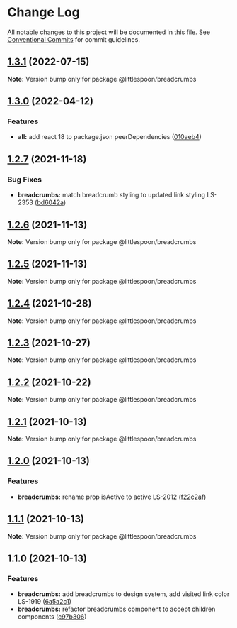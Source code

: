 # Change Log

All notable changes to this project will be documented in this file.
See [Conventional Commits](https://conventionalcommits.org) for commit guidelines.

## [1.3.1](https://github.com/little-spoon-dev/design-system/compare/@littlespoon/breadcrumbs@1.3.0...@littlespoon/breadcrumbs@1.3.1) (2022-07-15)

**Note:** Version bump only for package @littlespoon/breadcrumbs

## [1.3.0](https://github.com/little-spoon-dev/design-system/compare/@littlespoon/breadcrumbs@1.2.7...@littlespoon/breadcrumbs@1.3.0) (2022-04-12)

### Features

- **all:** add react 18 to package.json peerDependencies ([010aeb4](https://github.com/little-spoon-dev/design-system/commit/010aeb4320c92dd1747093904b0d82c7743eb8e8))

## [1.2.7](https://github.com/little-spoon-dev/design-system/compare/@littlespoon/breadcrumbs@1.2.6...@littlespoon/breadcrumbs@1.2.7) (2021-11-18)

### Bug Fixes

- **breadcrumbs:** match breadcrumb styling to updated link styling LS-2353 ([bd6042a](https://github.com/little-spoon-dev/design-system/commit/bd6042a981f20303a6d1541d14d4de065d74cada))

## [1.2.6](https://github.com/little-spoon-dev/design-system/compare/@littlespoon/breadcrumbs@1.2.5...@littlespoon/breadcrumbs@1.2.6) (2021-11-13)

**Note:** Version bump only for package @littlespoon/breadcrumbs

## [1.2.5](https://github.com/little-spoon-dev/design-system/compare/@littlespoon/breadcrumbs@1.2.4...@littlespoon/breadcrumbs@1.2.5) (2021-11-13)

**Note:** Version bump only for package @littlespoon/breadcrumbs

## [1.2.4](https://github.com/little-spoon-dev/design-system/compare/@littlespoon/breadcrumbs@1.2.3...@littlespoon/breadcrumbs@1.2.4) (2021-10-28)

**Note:** Version bump only for package @littlespoon/breadcrumbs

## [1.2.3](https://github.com/little-spoon-dev/design-system/compare/@littlespoon/breadcrumbs@1.2.2...@littlespoon/breadcrumbs@1.2.3) (2021-10-27)

**Note:** Version bump only for package @littlespoon/breadcrumbs

## [1.2.2](https://github.com/little-spoon-dev/design-system/compare/@littlespoon/breadcrumbs@1.2.1...@littlespoon/breadcrumbs@1.2.2) (2021-10-22)

**Note:** Version bump only for package @littlespoon/breadcrumbs

## [1.2.1](https://github.com/little-spoon-dev/design-system/compare/@littlespoon/breadcrumbs@1.2.0...@littlespoon/breadcrumbs@1.2.1) (2021-10-13)

**Note:** Version bump only for package @littlespoon/breadcrumbs

## [1.2.0](https://github.com/little-spoon-dev/design-system/compare/@littlespoon/breadcrumbs@1.1.1...@littlespoon/breadcrumbs@1.2.0) (2021-10-13)

### Features

- **breadcrumbs:** rename prop isActive to active LS-2012 ([f22c2af](https://github.com/little-spoon-dev/design-system/commit/f22c2af9dd45a8220ba244ef572344c623ae89d6))

## [1.1.1](https://github.com/little-spoon-dev/design-system/compare/@littlespoon/breadcrumbs@1.1.0...@littlespoon/breadcrumbs@1.1.1) (2021-10-13)

**Note:** Version bump only for package @littlespoon/breadcrumbs

## 1.1.0 (2021-10-13)

### Features

- **breadcrumbs:** add breadcrumbs to design system, add visited link color LS-1919 ([6a5a2c1](https://github.com/little-spoon-dev/design-system/commit/6a5a2c1cf6849b7897f465d8cb75eb3b29a789a0))
- **breadcrumbs:** refactor breadcrumbs component to accept children components ([c97b306](https://github.com/little-spoon-dev/design-system/commit/c97b3065a51771c0ec0e64180303aa62ae3cfbbf))
